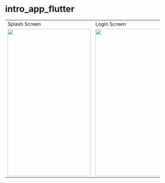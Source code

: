 # intro_app_flutter

<table>
  <tr>
     <td>Splash Screen</td>
     <td>Login Screen</td>
     <td>Register Screen</td>
    <td>Register Screen</td>
  </tr>
  <tr>
    <td><img src="https://user-images.githubusercontent.com/78588723/116876246-348b9200-ac2d-11eb-8961-560750624c7f.png" width=270 height=480></td>
    <td><img src="https://user-images.githubusercontent.com/78588723/116876246-348b9200-ac2d-11eb-8961-560750624c7f.png" width=270 height=480></td>
    <td><img src="https://user-images.githubusercontent.com/78588723/116876357-643a9a00-ac2d-11eb-8f6b-279901f31719.png" width=270 height=480></td>
    <td><img src="https://user-images.githubusercontent.com/78588723/116876430-803e3b80-ac2d-11eb-9317-4c12801ad310.png" width=270 height=480></td>
  </tr>
 </table>

